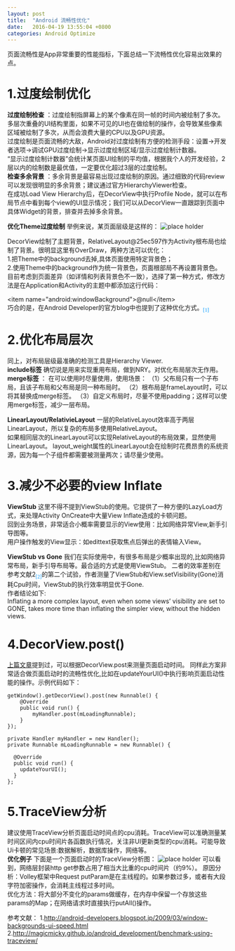```yaml
---
layout: post
title:  "Android 流畅性优化"
date:   2016-04-19 13:55:04 +0800
categories: Android Optimize
---
```

页面流畅性是App非常重要的性能指标，下面总结一下流畅性优化容易出效果的点。
# 1.过度绘制优化
 
**过度绘制检查** ：过度绘制指屏幕上的某个像素在同一帧的时间内被绘制了多次。
多层次重叠的UI结构里面，如果不可见的UI也在做绘制的操作，会导致某些像素区域被绘制了多次，从而会浪费大量的CPU以及GPU资源。   
过度绘制是页面流畅的大敌，Android对过度绘制有方便的检测手段：设置->开发者选项->调试GPU过度绘制->显示过度绘制区域/显示过度绘制计数器。   
“显示过度绘制计数器”会统计某页面UI绘制的平均值，根据我个人的开发经验，2层以内的绘制数是最优值，一定要优化超过3层的过度绘制。   
**检查多余背景** ：多余背景是最容易出现过度绘制的原因。通过细致的代码review可以发现很明显的多余背景；建议通过官方HierarchyViewer检查。      
在成功Load View Hierarchy后，在DecorView中执行Profile Node，就可以在布局节点中看到每个view的UI显示情况；我们可以从DecorView一直跟踪到页面中具体Widget的背景，排查并去掉多余背景。

   
**优化Theme过度绘制** 
举例来说，某页面层级是这样的： 
![place holder](http://121.42.160.4:8081/overdraw/android_overdraw.png) 

DecorView绘制了主题背景，RelativeLayout@25ec597作为Activity根布局也绘制了背景。很明显这里有OverDraw，两种方法可以优化：   
1.把Theme中的background去掉,具体页面使用特定背景色；   
2.使用Theme中的background作为统一背景色，页面根部局不再设置背景色。   
目前考虑到页面差异（如详情和列表背景色不一致），选择了第一种方式，修改方法是在Application和Activity的主题中都添加这行代码：
   
&lt;item name="android:windowBackground"&gt;@null&lt;/item&gt;      
巧合的是，在Android Developer的官方blog中也提到了这种优化方式。<sub><font  color="0099ff" face="黑体">[1]</font></sub>






# 2.优化布局层次
同上，对布局层级最准确的检测工具是Hierarchy Viewer.   
**include标签** 
确切说是用来实现重用布局，做到NRY。对优化布局层次无作用。
**merge标签** ：
在可以使用时尽量使用，使用场景：
（1）父布局只有一个子布局，且该子布局和父布局是同一种布局时。
（2）根布局是frameLayout时，可以将其替换成merge标签。
（3）自定义布局时，尽量不使用padding；这样可以使用merge标签，减少一层布局。   

**LinearLayout/RelativieLayout**
一层的RelativeLayout效率高于两层LinearLayout，所以复杂的布局多使用RelativeLayout。   
如果相同层次的LinearLayout可以实现RelativeLayout的布局效果，显然使用LinearLayout。
layout_weight属性的LinearLayout会在绘制时花费昂贵的系统资源，因为每一个子组件都需要被测量两次；请尽量少使用。
 





# 3.减少不必要的view Inflate  
**ViewStub**  这里不得不提到ViewStub的使用。它提供了一种方便的LazyLoad方式，来处理Activity OnCreate中大量View Inflate造成的卡顿问题。   
回到业务场景，非常适合小概率需要显示的View使用：比如网络异常View,新手引导图等。    
用户操作触发的View显示：如edittext获取焦点后弹出的表情输入View。

 
**ViewStub vs Gone** 我们在实际使用中，有很多布局是少概率出现的,比如网络异常布局，新手引导布局等。最合适的方式是使用ViewStub。 二者的效率差别在
参考文献2<sub><font  color="0099ff" face="黑体">[2]</font></sub>的第二个试验，作者测量了ViewStub和View.setVisibility(Gone)消耗Cpu时间，ViewStub的执行效率明显优于Gone.   
作者结论如下:   
Inflating a more complex layout, even when some views’ visibility are set to GONE, takes more time than inflating the simpler view, without the hidden views.   
 
# 4.DecorView.post()
[上篇文章](http://banking.github.io/android/optimize/2016/04/22/android-test-page-launch-time.html)提到过，可以根据DecorView.post来测量页面启动时间。
同样此方案非常适合做页面启动时的流畅性优化,比如在updateYourUI()中执行影响页面启动性能的操作。示例代码如下：     
 
	getWindow().getDecorView().post(new Runnable() {
	    @Override
	    public void run() {
	        myHandler.post(mLoadingRunnable);
	    }
	});    
	
	private Handler myHandler = new Handler();
	private Runnable mLoadingRunnable = new Runnable() {
	
	  @Override
	  public void run() {
	    updateYourUI(); 
	  }
	};




# 5.TraceView分析  
建议使用TraceView分析页面启动时间点的cpu消耗。TraceView可以准确测量某时间区间内cpu时间片各函数执行情况，关注非UI更新类型的cpu消耗。可能导致Ui卡顿的常见场景:数据解析，数据库操作，网络等。   
**优化例子** 下面是一个页面启动时的TraceView分析图：
![place holder](http://121.42.160.4:8081/overdraw/http_put_params_traceview.jpg)
可以看到，网络层封装http get参数占用了相当大比重的cpu时间片（约9%）。
原因分析：Volley框架中Request putParam是在主线程的。如果参数过多，或者有大段字符加密操作，会消耗主线程过多时间。    
优化方法：将大部分不变化的params做缓存，在内存中保留一个存放这些params的Map；在网络请求时直接执行putAll()操作。
 

参考文献：
1.http://android-developers.blogspot.jp/2009/03/window-backgrounds-ui-speed.html
2.http://magicmicky.github.io/android_development/benchmark-using-traceview/
